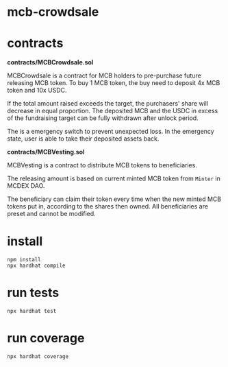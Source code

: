 # mcb-crowdsale

# contracts

**contracts/MCBCrowdsale.sol**

MCBCrowdsale is a contract for MCB holders to pre-purchase future releasing MCB token. To buy 1 MCB token, the buy need to deposit 4x MCB token and 10x USDC.

If the total amount raised exceeds the target, the purchasers' share will decrease in equal proportion. The deposited MCB and the USDC in excess of the fundraising target can be fully withdrawn after unlock period.

The is a emergency switch to prevent unexpected loss. In the emergency state, user is able to take their deposited assets back.


**contracts/MCBVesting.sol**

MCBVesting is a contract to distribute MCB tokens to beneficiaries.

The releasing amount is based on current minted MCB token from `Minter` in MCDEX DAO.

The beneficiary can claim their token every time when the new minted MCB tokens put in, according to the shares then owned. All beneficiaries are preset and cannot be modified.

# install

```shell
npm install
npx hardhat compile
```

# run tests

```shell
npx hardhat test
```

# run coverage

```shell
npx hardhat coverage
```